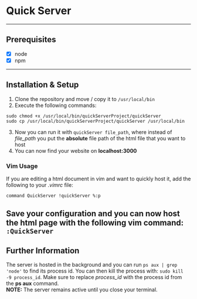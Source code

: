 # Quick Server
--------------
## Prerequisites
- [x] node
- [x] npm
--------------
## Installation & Setup
1. Clone the repository and move / copy it to `/usr/local/bin`  
2. Execute the following commands:
```  
sudo chmod +x /usr/local/bin/quickServerProject/quickServer  
sudo cp /usr/local/bin/quickServerProject/quickServer /usr/local/bin  
```  
3. Now you can run it with `quickServer file_path`, where instead of *file_path* you put the **absolute** file path of the html file that you want to host
4. You can now find your website on **localhost:3000**  
### Vim Usage
If you are editing a html document in vim and want to quickly host it, add the following to your *.vimrc* file:
```  
command QuickServer !quickServer %:p  
```  
Save your configuration and you can now host the html page with the following vim command: `:QuickServer`  
-----------------  
## Further Information
The server is hosted in the background and you can run `ps aux | grep 'node'` to find its process id. You can then kill the process with: `sudo kill -9 process_id`. Make sure to replace *process_id* with the process id from the **ps aux** command.  
**NOTE:** The server remains active until you close your terminal. 
